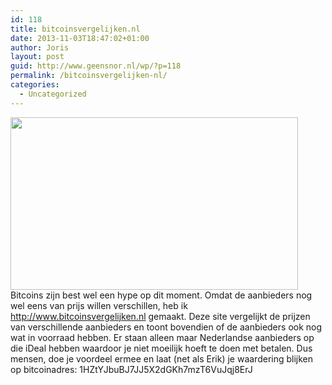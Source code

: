 ```yaml
---
id: 118
title: bitcoinsvergelijken.nl
date: 2013-11-03T18:47:02+01:00
author: Joris
layout: post
guid: http://www.geensnor.nl/wp/?p=118
permalink: /bitcoinsvergelijken-nl/
categories:
  - Uncategorized
---
```

<img class="alignleft" style="line-height: 1.5em;" alt="" src="http://static.guim.co.uk/sys-images/Guardian/Pix/pictures/2013/4/10/1365626013983/Bitcoin-010.jpg" width="460" height="276" />  
Bitcoins zijn best wel een hype op dit moment. Omdat de aanbieders nog wel eens van prijs willen verschillen, heb ik <a title="http://www.bitcoinsvergelijken.nl" href="http://www.bitcoinsvergelijken.nl" target="_blank">http://www.bitcoinsvergelijken.nl</a> gemaakt. Deze site vergelijkt de prijzen van verschillende aanbieders en toont bovendien of de aanbieders ook nog wat in voorraad hebben. Er staan alleen maar Nederlandse aanbieders op die iDeal hebben waardoor je niet moeilijk hoeft te doen met betalen. Dus mensen, doe je voordeel ermee en laat (net als Erik) je waardering blijken op bitcoinadres: 1HZtYJbuBJ7JJ5X2dGKh7mzT6VuJqj8ErJ